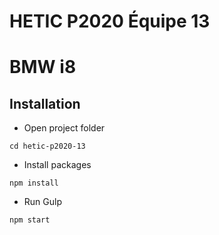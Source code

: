 # HETIC P2020 Équipe 13
BMW i8
==============

## Installation
- Open project folder
```shell
cd hetic-p2020-13
```
* Install packages
```shell
npm install
```
* Run Gulp
```shell
npm start
```
